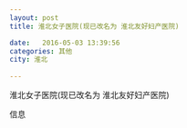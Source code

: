```yaml
--- 
layout: post 
title: 淮北女子医院(现已改名为 淮北友好妇产医院)

date:   2016-05-03 13:39:56 
categories: 其他  
city: 淮北
  
--- 
```

   
淮北女子医院(现已改名为 淮北友好妇产医院)

信息

